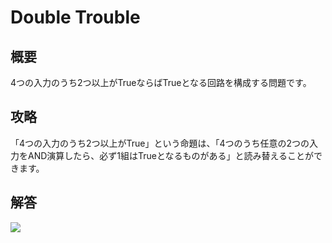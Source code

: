 # Double Trouble

## 概要

4つの入力のうち2つ以上がTrueならばTrueとなる回路を構成する問題です。

## 攻略

「4つの入力のうち2つ以上がTrue」という命題は、「4つのうち任意の2つの入力をAND演算したら、必ず1組はTrueとなるものがある」と読み替えることができます。

## 解答

<div class="spoiler">

![](https://gyazo.com/b9799018ef80d2a0093ac1c57c4cefe1.png)

</div>
